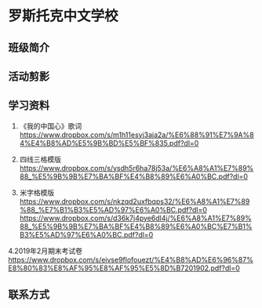 # 罗斯托克中文学校



## 班级简介


## 活动剪影



## 学习资料

1. 《我的中国心》歌词
https://www.dropbox.com/s/m1h11esyj3aja2a/%E6%88%91%E7%9A%84%E4%B8%AD%E5%9B%BD%E5%BF%835.pdf?dl=0

2. 四线三格模版
https://www.dropbox.com/s/ysdh5r6ha78j53a/%E6%A8%A1%E7%89%88_%E5%9B%9B%E7%BA%BF%E4%B8%89%E6%A0%BC.pdf?dl=0

3. 米字格模版
https://www.dropbox.com/s/nkzqd2uxfbqps32/%E6%A8%A1%E7%89%88_%E7%B1%B3%E5%AD%97%E6%A0%BC.pdf?dl=0
https://www.dropbox.com/s/d36k7j4pye6dl4j/%E6%A8%A1%E7%89%88_%E5%9B%9B%E7%BA%BF%E4%B8%89%E6%A0%BC%E7%B1%B3%E5%AD%97%E6%A0%BC.pdf?dl=0

4.2019年2月期末考试卷
https://www.dropbox.com/s/eivse9flofouezt/%E4%B8%AD%E6%96%87%E8%80%83%E8%AF%95%E8%AF%95%E5%8D%B7201902.pdf?dl=0

## 联系方式


